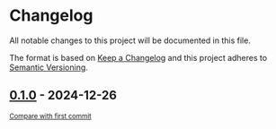 # Changelog

All notable changes to this project will be documented in this file.

The format is based on [Keep a Changelog](http://keepachangelog.com/en/1.0.0/)
and this project adheres to [Semantic Versioning](http://semver.org/spec/v2.0.0.html).

<!-- insertion marker -->
## [0.1.0](https://github.com/tsypuk/aws-news/releases/tag/0.1.0) - 2024-12-26

<small>[Compare with first commit](https://github.com/tsypuk/aws-news/compare/26004c28cefdda7a2cce8e5a53cee710ee60eb2f...0.1.0)</small>

